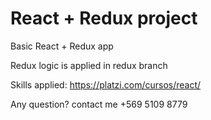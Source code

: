 # React + Redux project

Basic React + Redux app

Redux logic is applied in redux branch

Skills applied: https://platzi.com/cursos/react/

Any question? contact me +569 5109 8779
